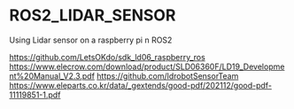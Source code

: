 # ROS2_LIDAR_SENSOR
Using Lidar sensor on a raspberry pi n ROS2

https://github.com/LetsOKdo/sdk_ld06_raspberry_ros
https://www.elecrow.com/download/product/SLD06360F/LD19_Development%20Manual_V2.3.pdf
https://github.com/ldrobotSensorTeam
https://www.eleparts.co.kr/data/_gextends/good-pdf/202112/good-pdf-11119851-1.pdf
